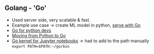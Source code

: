 ## Golang - 'Go'
* Used server side, very scalable & fast. 
* Example use case -> create ML model in python, [serve with Go](https://www.tensorflow.org/install/lang_go)
* [Go for python devs](https://golang-for-python-programmers.readthedocs.io/en/latest/)
* [Moving from Python to Go](https://towardsdatascience.com/moving-to-go-from-python-9ebbd9a8aec4)
* [Go kernel for Jupyter notebooks](https://github.com/gopherdata/gophernotes) -> had to add to the path manually `export PATH=$PATH:~/go/bin`